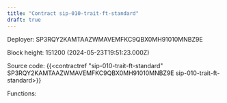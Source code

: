 ```yaml
---
title: "Contract sip-010-trait-ft-standard"
draft: true
---
```

Deployer: SP3RQY2KAMTAAZWMAVEMFKC9QBX0MH91010MNBZ9E


 



Block height: 151200 (2024-05-23T19:51:23.000Z)

Source code: {{<contractref "sip-010-trait-ft-standard" SP3RQY2KAMTAAZWMAVEMFKC9QBX0MH91010MNBZ9E sip-010-trait-ft-standard>}}

Functions:


